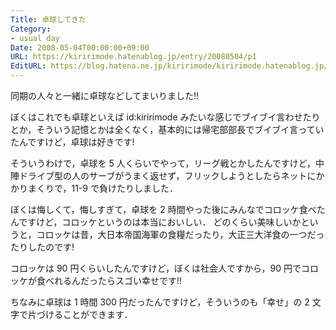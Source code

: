 ```yaml
---
Title: 卓球してきた
Category:
- usual day
Date: 2008-05-04T00:00:00+09:00
URL: https://kiririmode.hatenablog.jp/entry/20080504/p1
EditURL: https://blog.hatena.ne.jp/kiririmode/kiririmode.hatenablog.jp/atom/entry/8454420450078214965
---
```


同期の人々と一緒に卓球などしてまいりました!!

ぼくはこれでも卓球といえば id:kiririmode みたいな感じでブイブイ言わせたりとか，そういう記憶とかは全くなく，基本的には帰宅部部長でブイブイ言っていたんですけど，卓球は好きです!

そういうわけで，卓球を 5 人くらいでやって，リーグ戦とかしたんですけど，中陣ドライブ型の人のサーブがうまく返せず，フリックしようとしたらネットにかかりまくりで，11-9 で負けたりしました．

ぼくは悔しくて，悔しすぎて，卓球を 2 時間やった後にみんなでコロッケ食べたんですけど，コロッケというのは本当においしい．
どのくらい美味しいかというと，コロッケは昔，大日本帝国海軍の食糧だったり，大正三大洋食の一つだったりしたのです!

コロッケは 90 円くらいしたんですけど，ぼくは社会人ですから，90 円でコロッケが食べれるんだったらスゴい幸せです!!

ちなみに卓球は 1 時間 300 円だったんですけど，そういうのも「幸せ」の 2 文字で片づけることができます．
